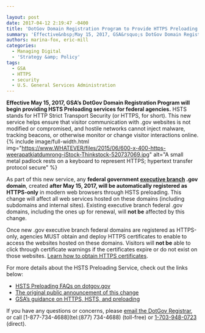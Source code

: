 ```yaml
---

layout: post
date: 2017-04-12 2:19:47 -0400
title: 'DotGov Domain Registration Program to Provide HTTPS Preloading in May'
summary: 'Effective&nbsp;May 15, 2017, GSA&rsquo;s DotGov Domain Registration Program will begin providing HSTS Preloading services for federal agencies. HSTS stands for HTTP Strict Transport Security (or HTTPS, for short). This new service helps ensure that visitor communication with .gov websites is not modified or compromised, and hostile networks cannot inject malware, tracking beacons, or otherwise monitor'
authors: marina-fox, eric-mill
categories:
  - Managing Digital
  - 'Strategy &amp; Policy'
tags:
  - GSA
  - HTTPS
  - security
  - U.S. General Services Administration
---
```


**Effective May 15, 2017, GSA’s DotGov Domain Registration Program will begin providing HSTS Preloading services for federal agencies.** HSTS stands for HTTP Strict Transport Security (or HTTPS, for short). This new service helps ensure that visitor communication with .gov websites is not modified or compromised, and hostile networks cannot inject malware, tracking beacons, or otherwise monitor or change visitor interactions online. 
{% include image/full-width.html img="https://www.WHATEVER/files/2015/06/600-x-400-https-weerapatkiatdumrong-iStock-Thinkstock-520737069.jpg" alt="A small metal padlock rests on a keyboard to represent HTTPS; hypertext transfer protocol secure" %} 

As part of this new service, any **federal government <u>executive branch</u> .gov domain**, created **after May 15, 2017, will be automatically registered as HTTPS-only** in modern web browsers through HSTS preloading. This change will affect all web services hosted on these domains (including subdomains and internal sites). Existing executive branch federal .gov domains, including the ones up for renewal, will **not be** affected by this change.

Once new .gov executive branch federal domains are registered as HTTPS-only, agencies MUST obtain and deploy HTTPS certificates to enable to access the websites hosted on these domains. Visitors will **not be** able to click through certificate warnings if the certificates expire or do not exist on those websites. [Learn how to obtain HTTPS certificates](https://https.cio.gov/certificates).

For more details about the HSTS Preloading Service, check out the links below:

  * [HSTS Preloading FAQs on dotgov.gov](https://www.dotgov.gov/portal/web/dotgov/support#HSTS_Preloading)
  * [The original public announcement of this change](https://cio.gov/automatic-https-enforcement-new-executive-branch-gov-domains)
  * [GSA’s guidance on HTTPS, HSTS, and preloading](https://https.cio.gov/hsts)

If you have any questions or concerns, please [email the DotGov Registrar](mailto:registrar@dotgov.gov), or call [1-877-734-4688](tel:(877) 734-4688) (toll-free) or [1-703-948-0723](tel:(703)%20948-0723) (direct).